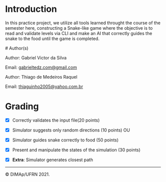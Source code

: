 # Introduction

In this practice project, we utilize all tools learned throught the course of the semester here, constructing a Snake-like game where the objective is to read and validate levels via CLI and make an AI that correctly guides the snake to the food until the game is completed. 


﻿# Author(s)

Author: Gabriel Victor da Silva

Email: gabrieltedz.com@gmail.com

Author: Thiago de Medeiros Raquel

Email: thiaguinho2005@yahoo.com.br


# Grading
- [x] Correctly validates the input file(20 points)

- [x] Simulator suggests only random directions (10 points)
OU
- [x] Simulator guides snake correctly to food (50 points)

- [x] Present and manipulate the states of the simulation (30 points)

- [x] **Extra**: Simulator generates closest path


--------
&copy; DIMAp/UFRN 2021.
